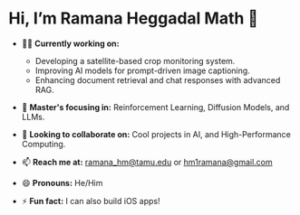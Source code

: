 # Hi, I’m Ramana Heggadal Math 👋

- 👨‍💻 **Currently working on:**
  - Developing a satellite-based crop monitoring system.
  - Improving AI models for prompt-driven image captioning.
  - Enhancing document retrieval and chat responses with advanced RAG.
  
- 📘 **Master's focusing in:** Reinforcement Learning, Diffusion Models, and LLMs.
- 🤝 **Looking to collaborate on:** Cool projects in AI, and High-Performance Computing.
- 📫 **Reach me at:** [ramana_hm@tamu.edu](mailto:ramana_hm@tamu.edu) or [hm1ramana@gmail.com](mailto:hm1ramana@gmail.com)
- 😄 **Pronouns:** He/Him
- ⚡ **Fun fact:** I can also build iOS apps!

<!---
ramanahm1/ramanahm1 is a ✨ special ✨ repository because its `README.md` (this file) appears on your GitHub profile.
You can click the Preview link to take a look at your changes.
--->

